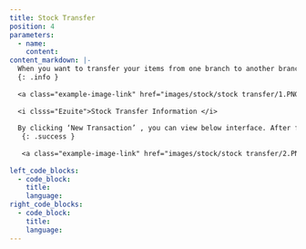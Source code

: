 ```yaml
---
title: Stock Transfer
position: 4
parameters:
  - name:
    content:
content_markdown: |-
  When you want to transfer your items from one branch to another branch you can click ‘Stock Transfer’ and manage it.All stock information which add to the system will appear on the smart table. 
  {: .info }
  
  <a class="example-image-link" href="images/stock/stock transfer/1.PNG" data-lightbox="example-1"><img class="example-image" src="images/stock/stock transfer/1.PNG" alt=""></a> 
  
  <i clsss="Ezuite">Stock Transfer Information </i>
  
  By clicking ‘New Transaction’ , you can view below interface. After filling there fields and clicking ‘add’ button, you can transfer several items in same time. ‘Location From’, ‘Location To’ and ‘Item’ fields are autocompleted fields.
   {: .success }
   
   <a class="example-image-link" href="images/stock/stock transfer/2.PNG" data-lightbox="example-1"><img class="example-image" src="images/stock/stock transfer/2.PNG" alt=""></a> 
   
left_code_blocks:
  - code_block:
    title:
    language:
right_code_blocks:
  - code_block:
    title:
    language:
---
```

